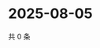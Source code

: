 # 2025-08-05

共 0 条

<!-- BEGIN ZHIHUQUESTIONS -->
<!-- 最后更新时间 Tue Aug 05 2025 12:40:04 GMT+0800 (China Standard Time) -->

<!-- END ZHIHUQUESTIONS -->
